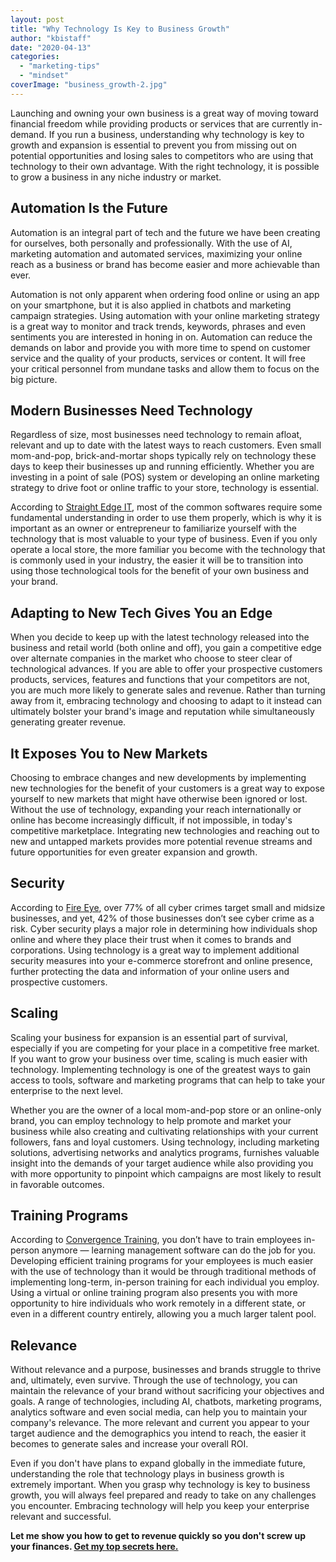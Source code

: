 ```yaml
---
layout: post
title: "Why Technology Is Key to Business Growth"
author: "kbistaff"
date: "2020-04-13"
categories: 
  - "marketing-tips"
  - "mindset"
coverImage: "business_growth-2.jpg"
---
```


Launching and owning your own business is a great way of moving toward financial freedom while providing products or services that are currently in-demand. If you run a business, understanding why technology is key to growth and expansion is essential to prevent you from missing out on potential opportunities and losing sales to competitors who are using that technology to their own advantage. With the right technology, it is possible to grow a business in any niche industry or market.

## Automation Is the Future

Automation is an integral part of tech and the future we have been creating for ourselves, both personally and professionally. With the use of AI, marketing automation and automated services, maximizing your online reach as a business or brand has become easier and more achievable than ever.

Automation is not only apparent when ordering food online or using an app on your smartphone, but it is also applied in chatbots and marketing campaign strategies. Using automation with your online marketing strategy is a great way to monitor and track trends, keywords, phrases and even sentiments you are interested in honing in on. Automation can reduce the demands on labor and provide you with more time to spend on customer service and the quality of your products, services or content. It will free your critical personnel from mundane tasks and allow them to focus on the big picture.

## Modern Businesses Need Technology

Regardless of size, most businesses need technology to remain afloat, relevant and up to date with the latest ways to reach customers. Even small mom-and-pop, brick-and-mortar shops typically rely on technology these days to keep their businesses up and running efficiently. Whether you are investing in a point of sale (POS) system or developing an online marketing strategy to drive foot or online traffic to your store, technology is essential.

According to [Straight Edge IT](https://straightedgetech.com/san-antonio-tx), most of the common softwares require some fundamental understanding in order to use them properly, which is why it is important as an owner or entrepreneur to familiarize yourself with the technology that is most valuable to your type of business. Even if you only operate a local store, the more familiar you become with the technology that is commonly used in your industry, the easier it will be to transition into using those technological tools for the benefit of your own business and your brand.

## Adapting to New Tech Gives You an Edge

When you decide to keep up with the latest technology released into the business and retail world (both online and off), you gain a competitive edge over alternate companies in the market who choose to steer clear of technological advances. If you are able to offer your prospective customers products, services, features and functions that your competitors are not, you are much more likely to generate sales and revenue. Rather than turning away from it, embracing technology and choosing to adapt to it instead can ultimately bolster your brand's image and reputation while simultaneously generating greater revenue.

## It Exposes You to New Markets

Choosing to embrace changes and new developments by implementing new technologies for the benefit of your customers is a great way to expose yourself to new markets that might have otherwise been ignored or lost. Without the use of technology, expanding your reach internationally or online has become increasingly difficult, if not impossible, in today's competitive marketplace. Integrating new technologies and reaching out to new and untapped markets provides more potential revenue streams and future opportunities for even greater expansion and growth.

## Security

According to [Fire Eye](https://www.fireeye.com/solutions/small-and-midsize-business.html), over 77% of all cyber crimes target small and midsize businesses, and yet, 42% of those businesses don’t see cyber crime as a risk. Cyber security plays a major role in determining how individuals shop online and where they place their trust when it comes to brands and corporations. Using technology is a great way to implement additional security measures into your e-commerce storefront and online presence, further protecting the data and information of your online users and prospective customers.

## Scaling

Scaling your business for expansion is an essential part of survival, especially if you are competing for your place in a competitive free market. If you want to grow your business over time, scaling is much easier with technology. Implementing technology is one of the greatest ways to gain access to tools, software and marketing programs that can help to take your enterprise to the next level.

Whether you are the owner of a local mom-and-pop store or an online-only brand, you can employ technology to help promote and market your business while also creating and cultivating relationships with your current followers, fans and loyal customers. Using technology, including marketing solutions, advertising networks and analytics programs, furnishes valuable insight into the demands of your target audience while also providing you with more opportunity to pinpoint which campaigns are most likely to result in favorable outcomes.

## Training Programs

According to [Convergence Training](https://www.convergencetraining.com/convergence-server-enterprise-lms.aspx?utm_source=blog.convergencetraining.com&utm_medium=referral&utm_campaign=how-to-create-an-effective-training-program-8-steps-to-success&utm_content=main%20nav), you don’t have to train employees in-person anymore — learning management software can do the job for you. Developing efficient training programs for your employees is much easier with the use of technology than it would be through traditional methods of implementing long-term, in-person training for each individual you employ. Using a virtual or online training program also presents you with more opportunity to hire individuals who work remotely in a different state, or even in a different country entirely, allowing you a much larger talent pool.

## Relevance

Without relevance and a purpose, businesses and brands struggle to thrive and, ultimately, even survive. Through the use of technology, you can maintain the relevance of your brand without sacrificing your objectives and goals. A range of technologies, including AI, chatbots, marketing programs, analytics software and even social media, can help you to maintain your company's relevance. The more relevant and current you appear to your target audience and the demographics you intend to reach, the easier it becomes to generate sales and increase your overall ROI.

Even if you don't have plans to expand globally in the immediate future, understanding the role that technology plays in business growth is extremely important. When you grasp why technology is key to business growth, you will always feel prepared and ready to take on any challenges you encounter. Embracing technology will help you keep your enterprise relevant and successful.

**Let me show you how to get to revenue quickly so you don't screw up your finances. [Get my top secrets here.](https://go.katebagoy.com/ebook)**
